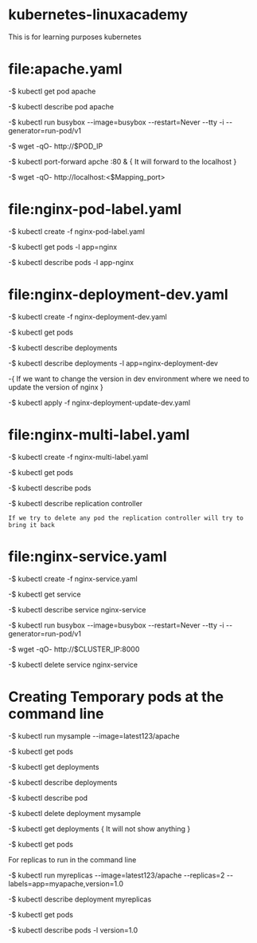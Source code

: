 # kubernetes-linuxacademy
This is for learning purposes kubernetes
# file:apache.yaml

  -$ kubectl get pod apache
  
  -$ kubectl describe pod apache
  
  -$ kubectl run busybox --image=busybox --restart=Never --tty -i --generator=run-pod/v1
  
  -$ wget -qO- http://$POD_IP
  
  -$ kubectl port-forward apche :80 & { It will forward to the localhost }
  
  -$ wget -qO- http://localhost:<$Mapping_port>
  
# file:nginx-pod-label.yaml

  -$ kubectl create -f nginx-pod-label.yaml
  
  -$ kubectl get pods -l app=nginx
  
  -$ kubectl describe pods -l app-nginx
  
# file:nginx-deployment-dev.yaml

  -$ kubectl create -f nginx-deployment-dev.yaml
  
  -$ kubectl get pods
  
  -$ kubectl describe deployments
  
  -$ kubectl describe deployments -l app=nginx-deployment-dev
  
  -{ If we want to change the version in dev environment where we need to update the version of nginx } 
    
  -$ kubectl apply -f nginx-deployment-update-dev.yaml
  
# file:nginx-multi-label.yaml
  
  -$ kubectl create -f nginx-multi-label.yaml
  
  -$ kubectl get pods
  
  -$ kubectl describe pods
  
  -$ kubectl describe replication controller
  
    If we try to delete any pod the replication controller will try to bring it back

# file:nginx-service.yaml

 -$ kubectl create -f nginx-service.yaml
 
 -$ kubectl get service 
 
 -$ kubectl describe service nginx-service
 
 -$ kubectl run busybox --image=busybox --restart=Never --tty -i --generator=run-pod/v1
 
 -$ wget -qO- http://$CLUSTER_IP:8000
 
 -$ kubectl delete service nginx-service
 
# Creating Temporary pods at the command line

 -$ kubectl run mysample --image=latest123/apache 
 
 -$ kubectl get pods
 
 -$ kubectl get deployments
 
 -$ kubectl describe deployments 
 
 -$ kubectl describe pod <running pod>
 
 -$ kubectl delete deployment mysample
 
 -$ kubectl get deployments { It will not show anything }
 
 -$ kubectl get pods
 
  For replicas to run in the command line 
  
  -$ kubectl run myreplicas --image=latest123/apache --replicas=2 --labels=app=myapache,version=1.0
  
  -$ kubectl describe deployment myreplicas
  
  -$ kubectl get pods
  
  -$ kubectl describe pods -l version=1.0
  
 

